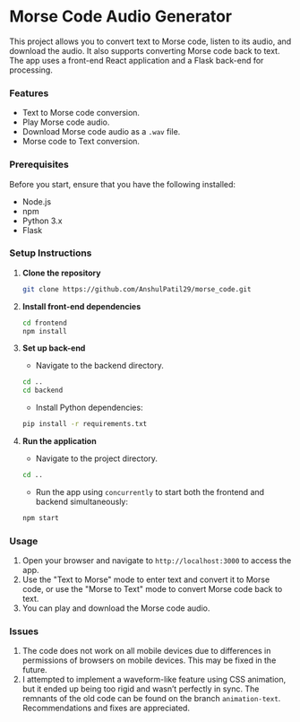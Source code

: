 # Morse Code Audio Generator

This project allows you to convert text to Morse code, listen to its audio, and download the audio. It also supports converting Morse code back to text. The app uses a front-end React application and a Flask back-end for processing.

### Features
- Text to Morse code conversion.
- Play Morse code audio.
- Download Morse code audio as a `.wav` file.
- Morse code to Text conversion.

### Prerequisites

Before you start, ensure that you have the following installed:
- Node.js
- npm
- Python 3.x
- Flask

### Setup Instructions

1. **Clone the repository**
    ```bash
    git clone https://github.com/AnshulPatil29/morse_code.git
    ```

2. **Install front-end dependencies**
    ```bash
    cd frontend
    npm install
    ```

3. **Set up back-end**
    - Navigate to the backend directory.
    ```bash
    cd ..
    cd backend
    ```
    - Install Python dependencies:
    ```bash
    pip install -r requirements.txt
    ```

4. **Run the application**
    - Navigate to the project directory.
    ```bash
    cd ..
    ```
    - Run the app using `concurrently` to start both the frontend and backend simultaneously:
    ```bash
    npm start
    ``` 

### Usage
1. Open your browser and navigate to `http://localhost:3000` to access the app.
2. Use the "Text to Morse" mode to enter text and convert it to Morse code, or use the "Morse to Text" mode to convert Morse code back to text.
3. You can play and download the Morse code audio.

### Issues
1. The code does not work on all mobile devices due to differences in permissions of browsers on mobile devices. This may be fixed in the future.
2. I attempted to implement a waveform-like feature using CSS animation, but it ended up being too rigid and wasn’t perfectly in sync. The remnants of the old code can be found on the branch `animation-text`. Recommendations and fixes are appreciated.

